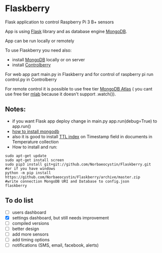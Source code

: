 # Flaskberry
Flask application to control Raspberry Pi 3 B+ sensors

App is using [Flask](http://flask.pocoo.org/) library and as database engine [MongoDB](https://www.mongodb.com/).

App can be run locally or remotely

To use Flaskberry you need also:
   * install [MongoDB](https://docs.mongodb.com/manual/installation/) locally or on server
   * install [Controlberry](https://github.com/Norbaeocystin/Controlberry)
 
 For web app part main.py in Flaskberry and for control of raspberry pi run control.py in Controlberry
 
 For remote control it is possible to use free tier [MongoDB Atlas](https://www.mongodb.com/cloud/atlas) ( you cant use free tier [mlab](https://mlab.com/) because it doesn't support .watch()).
 
 ## Notes:
   * if you want Flask app deploy change in main.py app.run(debug=True) to app.run()
   * [how to install mongodb](https://docs.mongodb.com/manual/installation/)
   * also it is good to install [TTL index](https://docs.mongodb.com/manual/core/index-ttl/) on Timestamp field in documents in Temperature collection
   * How to install and run:
``` 
sudo apt-get update
sudo apt-get install screen
sudo pip3 install git+git://github.com/Norbaeocystin/Flaskberry.git
#or if you have windows
python -m pip install https://github.com/Norbaeocystin/Flaskberry/archive/master.zip
#write connection MongoDB URI and Database to config.json
flaskberry
```
 
 ## To do list
 - [ ] users dashboard
 - [x] settings dashboard, but still needs improvement
 - [ ] compiled versions
 - [ ] better design
 - [ ] add more sensors
 - [ ] add timing options
 - [ ] notifications (SMS, email, facebook, alerts)
